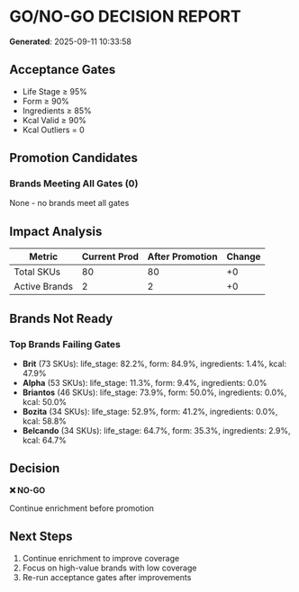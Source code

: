 # GO/NO-GO DECISION REPORT

**Generated**: 2025-09-11 10:33:58

## Acceptance Gates
- Life Stage ≥ 95%
- Form ≥ 90%
- Ingredients ≥ 85%
- Kcal Valid ≥ 90%
- Kcal Outliers = 0

## Promotion Candidates

### Brands Meeting All Gates (0)
None - no brands meet all gates


## Impact Analysis

| Metric | Current Prod | After Promotion | Change |
|--------|-------------|-----------------|--------|
| Total SKUs | 80 | 80 | +0 |
| Active Brands | 2 | 2 | +0 |

## Brands Not Ready

### Top Brands Failing Gates
- **Brit** (73 SKUs): life_stage: 82.2%, form: 84.9%, ingredients: 1.4%, kcal: 47.9%
- **Alpha** (53 SKUs): life_stage: 11.3%, form: 9.4%, ingredients: 0.0%
- **Briantos** (46 SKUs): life_stage: 73.9%, form: 50.0%, ingredients: 0.0%, kcal: 50.0%
- **Bozita** (34 SKUs): life_stage: 52.9%, form: 41.2%, ingredients: 0.0%, kcal: 58.8%
- **Belcando** (34 SKUs): life_stage: 64.7%, form: 35.3%, ingredients: 2.9%, kcal: 64.7%


## Decision

**❌ NO-GO**

Continue enrichment before promotion

## Next Steps

1. Continue enrichment to improve coverage
2. Focus on high-value brands with low coverage
3. Re-run acceptance gates after improvements
